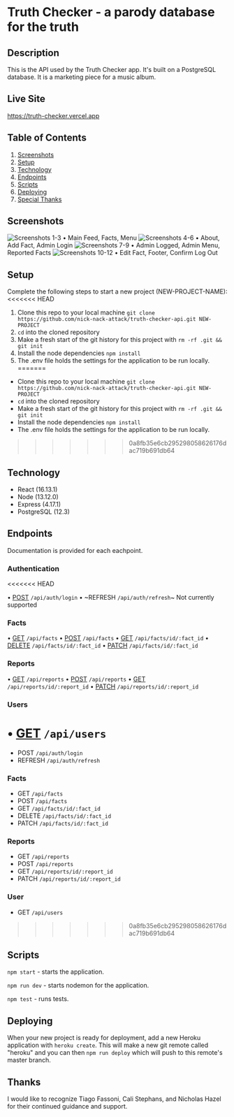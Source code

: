 # Truth Checker - a parody database for the truth

## Description

This is the API used by the Truth Checker app. It's built on a PostgreSQL database. It is a marketing piece for a music album.

## Live Site

https://truth-checker.vercel.app

## Table of Contents

1. [Screenshots](#Screenshots)
2. [Setup](#Setup)
3. [Technology](#Technology)
4. [Endpoints](#Endpoints)
5. [Scripts](#Scripts)
6. [Deploying](#Deploying)
7. [Special Thanks](#Thanks)

## Screenshots

![Screenshots 1-3](https://github.com/nick-nack-attack/truth-checker-client/raw/master/docs/screenshots/screenshots1-3.jpg)
• Main Feed, Facts, Menu
![Screenshots 4-6](https://github.com/nick-nack-attack/truth-checker-client/raw/master/docs/screenshots/screenshots4-6.jpg)
• About, Add Fact, Admin Login
![Screenshots 7-9](https://github.com/nick-nack-attack/truth-checker-client/raw/master/docs/screenshots/screenshots7-9.jpg)
• Admin Logged, Admin Menu, Reported Facts
![Screenshots 10-12](https://github.com/nick-nack-attack/truth-checker-client/raw/master/docs/screenshots/screenshots10-12.jpg)
• Edit Fact, Footer, Confirm Log Out

## Setup

Complete the following steps to start a new project (NEW-PROJECT-NAME):
<<<<<<< HEAD

1. Clone this repo to your local machine `git clone https://github.com/nick-nack-attack/truth-checker-api.git NEW-PROJECT`
2. `cd` into the cloned repository
3. Make a fresh start of the git history for this project with `rm -rf .git && git init`
4. Install the node dependencies `npm install`
5. The .env file holds the settings for the application to be run locally.
=======
- Clone this repo to your local machine `git clone https://github.com/nick-nack-attack/truth-checker-api.git NEW-PROJECT`
- `cd` into the cloned repository
- Make a fresh start of the git history for this project with `rm -rf .git && git init`
- Install the node dependencies `npm install`
- The .env file holds the settings for the application to be run locally.
>>>>>>> 0a8fb35e6cb295298058626176dac719b691db64


## Technology

- React (16.13.1)
- Node (13.12.0)
- Express (4.17.1)
- PostgreSQL (12.3)

## Endpoints

Documentation is provided for each eachpoint.

### Authentication
<<<<<<< HEAD

• [POST](./docs/auth/login.md) `/api/auth/login`
• ~REFRESH `/api/auth/refresh`~ Not currently supported

### Facts

• [GET](./docs/facts/GET_facts.md) `/api/facts`
• [POST](./docs/facts/POST_facts.md) `/api/facts`
• [GET](./docs/facts/GET_fact.md) `/api/facts/id/:fact_id`
• [DELETE](./docs/facts/DELETE_fact.md) `/api/facts/id/:fact_id`
• [PATCH](./docs/facts/PATCH_fact.md) `/api/facts/id/:fact_id`

### Reports

• [GET](./docs/reports/GET_reports.md) `/api/reports`
• [POST](./docs/reports/POST_reports.md) `/api/reports`
• [GET](./docs/reports/GET_report.md) `/api/reports/id/:report_id`
• [PATCH](./docs/reports/PATCH_report.md) `/api/reports/id/:report_id`

### Users

• [GET](./docs/users/GET_users.md) `/api/users`
=======
- POST `/api/auth/login`
- REFRESH `/api/auth/refresh`

### Facts
- GET `/api/facts`
- POST `/api/facts`
- GET `/api/facts/id/:fact_id`
- DELETE `/api/facts/id/:fact_id`
- PATCH `/api/facts/id/:fact_id`

### Reports
- GET `/api/reports`
- POST `/api/reports`
- GET `/api/reports/id/:report_id`
- PATCH `/api/reports/id/:report_id`

### User
- GET `/api/users`
>>>>>>> 0a8fb35e6cb295298058626176dac719b691db64

## Scripts

`npm start` - starts the application.

`npm run dev` - starts nodemon for the application.

`npm test` - runs tests.

## Deploying

When your new project is ready for deployment,
add a new Heroku application with `heroku create`.
This will make a new git remote called "heroku" and you can then `npm run deploy` which will push to this remote's master branch.

## Thanks

I would like to recognize Tiago Fassoni, Cali Stephans, and Nicholas Hazel for their continued guidance and support.

